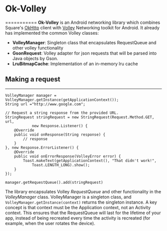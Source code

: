 # Ok-Volley
===========
<b>Ok-Volley</b> is an Android networking library which combines Square's <a href="http://square.github.io/okhttp/">OkHttp</a> client with <a href="http://developer.android.com/training/volley/index.html">Volley</a> Networking toolkit for Android. It already has implemented the common Volley classes:

* <b>VolleyManager</b>: Singleton class that encapsulates RequestQueue and other volley functionality
* <b>GsonRequest</b>: Volley adapter for json requests that will be parsed into Java objects by Gson.
* <b>LruBitmapCache</b>: Implementation of an in-memory lru cache


## Making a request
-------------------
```
VolleyManager manager = VolleyManager.getInstance(getApplicationContext());
String url ="http://www.google.com";

// Request a string response from the provided URL.
StringRequest stringRequest = new StringRequest(Request.Method.GET, url,
            new Response.Listener() {
    @Override
    public void onResponse(String response) {
        // response
    }
}, new Response.ErrorListener() {
    @Override
    public void onErrorResponse(VolleyError error) {
        Toast.makeText(getApplicationContext(), "That didn't work!", 
            Toast.LENGTH_LONG).show();
    }
});

manager.getRequestQueue().add(stringRequest)
```


The library encapsulates Volley <i>RequestQueue</i> and other functionality in the <i>VolleyManager</i> class. VolleyManager is a singleton class, and ```VolleyManager.getInstance(context)``` returns the singleton instance. A key concept is that context must be the Application context, not an Activity context. This  ensures that the RequestQueue will last for the lifetime of your app, instead of being recreated every time the activity is recreated (for example, when the user rotates the device). 
